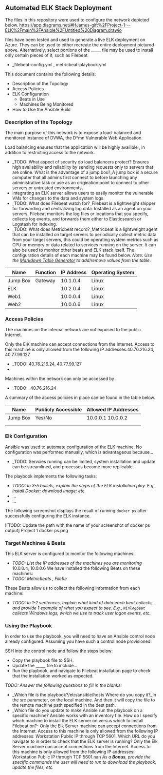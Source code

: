 ## Automated ELK Stack Deployment

The files in this repository were used to configure the network depicted below.
https://app.diagrams.net/#HJames-gift%2FProject-1---ELK%2Fmain%2FAnsible%2FUntitled%20Diagram.drawio 

files have been tested and used to generate a live ELK deployment on Azure. They can be used to either recreate the entire deployment pictured above. Alternatively, select portions of the _____ file may be used to install only certain pieces of it, such as Filebeat.

  - _filebeat-config.yml , metricbeat-playbook.yml

This document contains the following details:
- Description of the Topology
- Access Policies
- ELK Configuration
  - Beats in Use
  - Machines Being Monitored
- How to Use the Ansible Build


### Description of the Topology

The main purpose of this network is to expose a load-balanced and monitored instance of DVWA, the D*mn Vulnerable Web Application.

Load balancing ensures that the application will be highly availible , in addition to restricting access to the network.
- _TODO: What aspect of security do load balancers protect? Ensures high availability and reliability by sending requests only to servers that are online. What is the advantage of a jump box?_A jump box is a secure computer that all admins first connect to before launching any administrative task or use as an origination point to connect to other servers or untrusted environments.
- Integrating an ELK server allows users to easily monitor the vulnerable VMs for changes to the data and system logs. 
- _TODO: What does Filebeat watch for?_Filebeat is a lightweight shipper for forwarding and centralizing log data. Installed as an agent on your servers, Filebeat monitors the log files or locations that you specify, collects log events, and forwards them either to Elasticsearch or Logstash for indexing.
- _TODO: What does Metricbeat record?_Metricbeat is a lightweight agent that can be installed on target servers to periodically collect metric data from your target servers, this could be operating system metrics such as CPU or memory or data related to services running on the server. It can also be used to monitor other beats and ELK stack itself.
The configuration details of each machine may be found below.
_Note: Use the [Markdown Table Generator](http://www.tablesgenerator.com/markdown_tables) to add/remove values from the table_.

| Name     | Function | IP Address | Operating System |
|----------|----------|------------|------------------|
| Jump Box | Gateway  | 10.1.0.4   | Linux            |
| ELK      |          | 10.2.0.4   | Linux            |
| Web1     |          | 10.0.0.4   | Linux            |
| Web2     |          | 10.0.0.6   | Linux            |

### Access Policies

The machines on the internal network are not exposed to the public Internet. 

Only the ElK machine can accept connections from the Internet. Access to this machine is only allowed from the following IP addresses:40.76.216.24, 40.77.99.127
- _TODO: 40.76.216.24, 40.77.99.127
-  
Machines within the network can only be accessed by .
- _TODO: _40.76.216.24

A summary of the access policies in place can be found in the table below.

| Name     | Publicly Accessible | Allowed IP Addresses |
|----------|---------------------|----------------------|
| Jump Box | Yes/No              | 10.0.0.1 10.0.0.2    |
|          |                     |                      |
|          |                     |                      |

### Elk Configuration

Ansible was used to automate configuration of the ELK machine. No configuration was performed manually, which is advantageous because...
- _TODO: Servcies running can be limited, system installation and update can be streamlined, and processes become more replicable. 

The playbook implements the following tasks:
- _TODO: In 3-5 bullets, explain the steps of the ELK installation play. E.g., install Docker; download image; etc._
- ...
- ...

The following screenshot displays the result of running `docker ps` after successfully configuring the ELK instance.

![TODO: Update the path with the name of your screenshot of docker ps output]
Project 1 
docker ps.png

### Target Machines & Beats
This ELK server is configured to monitor the following machines:
- _TODO: List the IP addresses of the machines you are monitoring_ 10.0.0.4, 10.0.0.6
We have installed the following Beats on these machines:
- _TODO: Metricbeats , Filebe_

These Beats allow us to collect the following information from each machine:
- _TODO: In 1-2 sentences, explain what kind of data each beat collects, and provide 1 example of what you expect to see. E.g., `Winlogbeat` collects Windows logs, which we use to track user logon events, etc._

### Using the Playbook
In order to use the playbook, you will need to have an Ansible control node already configured. Assuming you have such a control node provisioned: 

SSH into the control node and follow the steps below:
- Copy the playbook file to SSH.
- Update the _____ file to include...
- Run the playbook, and navigate to Filebeat installation page to check that the installation worked as expected.

_TODO: Answer the following questions to fill in the blanks:_
- _Which file is the playbook?/etc/ansible/hosts Where do you copy it?_in the src parameter, on the local machine. And then it will copy the file to the remote machine path specified in the dest path.  
- _Which file do you update to make Ansible run the playbook on a specific machine? Ansible works with an inventory file. How do I specify which machine to install the ELK server on versus which to install Filebeat on?- Only the Elk Server machine can accept connections from the Internet. Access to this machine is only allowed from the following IP addresses: Workstation Public IP through TCP 5601. Which URL do you navigate to in order to check that the ELK server is running? Only the Elk Server machine can accept connections from the Internet. Access to this machine is only allowed from the following IP addresses: Workstation Public IP through TCP 5601.nan
_As a **Bonus**, provide the specific commands the user will need to run to download the playbook, update the files, etc._
